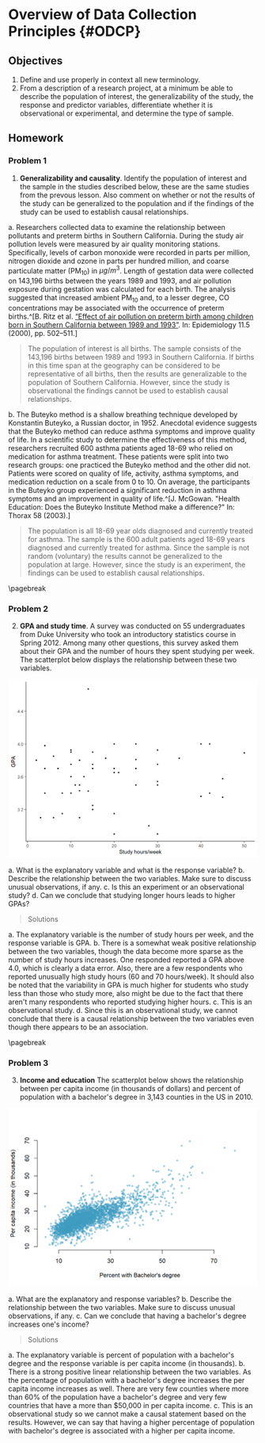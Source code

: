 # Overview of Data Collection Principles {#ODCP}

## Objectives

1) Define and use properly in context all new terminology.  
2) From a description of a research project, at a minimum be able to describe the population of interest, the generalizability of the study, the response and predictor variables, differentiate whether it is observational or experimental, and determine the type of sample. 


## Homework  

### Problem 1  

1. **Generalizability and causality**. Identify the population of interest and the sample in the studies described below, these are the same studies from the prevous lesson. Also comment on whether or not the results of the study can be generalized to the population and if the findings of the study can be used to establish causal relationships.


a. Researchers collected data to examine the relationship between pollutants and preterm births in Southern California. During the study air pollution levels were measured by air quality monitoring stations. Specifically, levels of carbon monoxide were recorded in parts per million, nitrogen dioxide and ozone in parts per hundred million, and coarse particulate matter (PM$_{10}$) in $\mu g/m^3$. Length of gestation data were collected on 143,196 births between the years 1989 and 1993, and air pollution exposure during gestation was calculated for each birth. The analysis suggested that increased ambient PM$_{10}$ and, to a lesser degree, CO concentrations may be associated with the occurrence of preterm births.^[B. Ritz et al. [“Effect of air pollution on preterm birth among children born in Southern California
between 1989 and 1993”](http://journals.lww.com/epidem/Abstract/2000/09000/Effect_of_Air_Pollution_on_Preterm_Birth_Among.4.aspx).  In:  Epidemiology 11.5 (2000), pp. 502–511.]

>The population of interest is all births. The sample consists of the 143,196 births between 1989 and 1993 in Southern California. If births in this time span at the geography can be considered to be representative of all births, then the results are generalizable to the population of Southern California. However, since the study is observational the findings cannot be used to establish causal relationships.


b. The Buteyko method is a shallow breathing technique developed by Konstantin Buteyko, a Russian doctor, in 1952. Anecdotal evidence suggests that the Buteyko method can reduce asthma symptoms and improve quality of life. In a scientific study to determine the effectiveness of this method, researchers recruited 600 asthma patients aged 18-69 who relied on medication for asthma treatment. These patients were split into two research groups: one practiced the Buteyko method and the other did not. Patients were scored on quality of life, activity, asthma symptoms, and medication reduction on a scale from 0 to 10. On average, the participants in the Buteyko group experienced a significant reduction in asthma symptoms and an improvement in quality of life.^[J. McGowan. "Health Education: Does the Buteyko Institute Method make a difference?" In: Thorax 58 (2003).]

>The population is all 18-69 year olds diagnosed and currently treated for asthma. The sample is the 600 adult patients aged 18-69 years diagnosed and currently treated for asthma. Since the sample is not random (voluntary) the results cannot be generalized to the population at large. However, since the study is an experiment, the findings can
be used to establish causal relationships.

\pagebreak

### Problem 2  

2. **GPA and study time**. A survey was conducted on 55 undergraduates from Duke University who took an introductory statistics course in Spring 2012. Among many other questions, this survey asked them about their GPA and the number of hours they spent studying per week. The scatterplot below displays the relationship between these two variables.

<img src="03-Overview-of-Data-Collection-Principles-Solutions_files/figure-html/unnamed-chunk-1-1.png" width="672" />


a. What is the explanatory variable and what is the response variable?
b. Describe the relationship between the two variables. Make sure to discuss unusual observations, if any.
c. Is this an experiment or an observational study?
d. Can we conclude that studying longer hours leads to higher GPAs?

>Solutions 

a. The explanatory variable is the number of study hours per week, and the response variable is GPA.
b. There is a somewhat weak positive relationship between the two variables, though the data become more sparse as the number of study hours increases. One responded reported a GPA above 4.0, which is clearly a data error. Also, there are a few respondents who reported unusually high study hours (60 and 70 hours/week). It should also be
noted that the variability in GPA is much higher for students who study less than those who study more, also might be due to the fact that there aren't many respondents who reported studying higher hours.
c. This is an observational study.
d. Since this is an observational study, we cannot conclude that there is a causal relationship between the two variables even though there appears to be an association.  


\pagebreak

### Problem 3  

3. **Income and education** The scatterplot below shows the relationship between per capita income (in thousands of dollars) and percent of population with a bachelor's degree in 3,143 counties in the US in 2010.

<img src="03-Overview-of-Data-Collection-Principles-Solutions_files/figure-html/unnamed-chunk-2-1.png" width="672" />

a. What are the explanatory and response variables?
b. Describe the relationship between the two variables. Make sure to discuss unusual observations, if any.
c. Can we conclude that having a bachelor's degree increases one's income?  

>Solutions  

a. The explanatory variable is percent of population with a bachelor's degree and the response variable is per capita income (in thousands).
b. There is a strong positive linear relationship between the two variables. As the percentage of population with a bachelor's degree increases the per capita income increases as well. There are very few counties where more than 60% of the population have a bachelor's degree and very few countries that have a more than $50,000 in per capita income.
c. This is an observational study so we cannot make a causal statement based on the results. However, we can say that having a higher percentage of population with bachelor's degree is associated with a higher per capita income.

